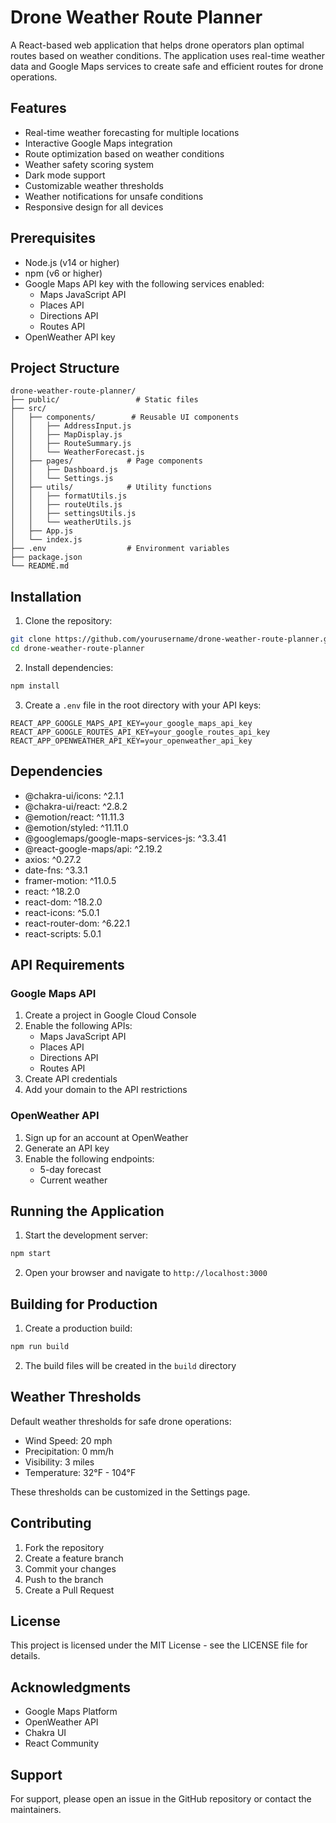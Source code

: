 # Drone Weather Route Planner

A React-based web application that helps drone operators plan optimal routes based on weather conditions. The application uses real-time weather data and Google Maps services to create safe and efficient routes for drone operations.

## Features

- Real-time weather forecasting for multiple locations
- Interactive Google Maps integration
- Route optimization based on weather conditions
- Weather safety scoring system
- Dark mode support
- Customizable weather thresholds
- Weather notifications for unsafe conditions
- Responsive design for all devices

## Prerequisites

- Node.js (v14 or higher)
- npm (v6 or higher)
- Google Maps API key with the following services enabled:
  - Maps JavaScript API
  - Places API
  - Directions API
  - Routes API
- OpenWeather API key

## Project Structure

```
drone-weather-route-planner/
├── public/                 # Static files
├── src/
│   ├── components/        # Reusable UI components
│   │   ├── AddressInput.js
│   │   ├── MapDisplay.js
│   │   ├── RouteSummary.js
│   │   └── WeatherForecast.js
│   ├── pages/            # Page components
│   │   ├── Dashboard.js
│   │   └── Settings.js
│   ├── utils/            # Utility functions
│   │   ├── formatUtils.js
│   │   ├── routeUtils.js
│   │   ├── settingsUtils.js
│   │   └── weatherUtils.js
│   ├── App.js
│   └── index.js
├── .env                  # Environment variables
├── package.json
└── README.md
```

## Installation

1. Clone the repository:
```bash
git clone https://github.com/yourusername/drone-weather-route-planner.git
cd drone-weather-route-planner
```

2. Install dependencies:
```bash
npm install
```

3. Create a `.env` file in the root directory with your API keys:
```env
REACT_APP_GOOGLE_MAPS_API_KEY=your_google_maps_api_key
REACT_APP_GOOGLE_ROUTES_API_KEY=your_google_routes_api_key
REACT_APP_OPENWEATHER_API_KEY=your_openweather_api_key
```

## Dependencies

- @chakra-ui/icons: ^2.1.1
- @chakra-ui/react: ^2.8.2
- @emotion/react: ^11.11.3
- @emotion/styled: ^11.11.0
- @googlemaps/google-maps-services-js: ^3.3.41
- @react-google-maps/api: ^2.19.2
- axios: ^0.27.2
- date-fns: ^3.3.1
- framer-motion: ^11.0.5
- react: ^18.2.0
- react-dom: ^18.2.0
- react-icons: ^5.0.1
- react-router-dom: ^6.22.1
- react-scripts: 5.0.1

## API Requirements

### Google Maps API
1. Create a project in Google Cloud Console
2. Enable the following APIs:
   - Maps JavaScript API
   - Places API
   - Directions API
   - Routes API
3. Create API credentials
4. Add your domain to the API restrictions

### OpenWeather API
1. Sign up for an account at OpenWeather
2. Generate an API key
3. Enable the following endpoints:
   - 5-day forecast
   - Current weather

## Running the Application

1. Start the development server:
```bash
npm start
```

2. Open your browser and navigate to `http://localhost:3000`

## Building for Production

1. Create a production build:
```bash
npm run build
```

2. The build files will be created in the `build` directory

## Weather Thresholds

Default weather thresholds for safe drone operations:
- Wind Speed: 20 mph
- Precipitation: 0 mm/h
- Visibility: 3 miles
- Temperature: 32°F - 104°F

These thresholds can be customized in the Settings page.

## Contributing

1. Fork the repository
2. Create a feature branch
3. Commit your changes
4. Push to the branch
5. Create a Pull Request

## License

This project is licensed under the MIT License - see the LICENSE file for details.

## Acknowledgments

- Google Maps Platform
- OpenWeather API
- Chakra UI
- React Community

## Support

For support, please open an issue in the GitHub repository or contact the maintainers. 